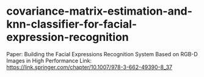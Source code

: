 # covariance-matrix-estimation-and-knn-classifier-for-facial-expression-recognition

Paper: Building the Facial Expressions Recognition System Based on RGB-D Images in High Performance
Link: https://link.springer.com/chapter/10.1007/978-3-662-49390-8_37